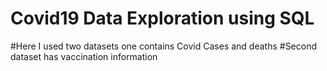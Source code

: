 # Covid19 Data Exploration using SQL
#Here I used two datasets one contains Covid Cases and deaths
#Second dataset has vaccination information 
